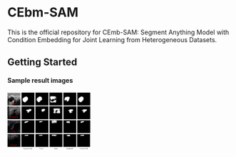 # CEbm-SAM
This is the official repository for CEmb-SAM: Segment Anything Model with Condition Embedding for Joint Learning from Heterogeneous Datasets.


## Getting Started


#### Sample result images

<p float="left">
  <img src="assets/results (4).png?raw=true" width="37.25%" /> 
</p>


## 
